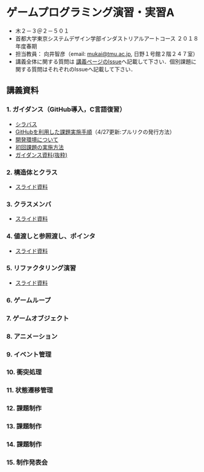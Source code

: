 # ゲームプログラミング演習・実習A
- 木２－３＠２－５０１
- 首都大学東京システムデザイン学部インダストリアルアートコース ２０１８年度春期
- 担当教員： 向井智彦（email: mukai@tmu.ac.jp, 日野１号館２階２４７室）
- 講義全体に関する質問は [講義ページのIssue](https://github.com/MukaiClass/Game-Programming-A/issues)へ記載して下さい．個別課題に関する質問はそれぞれのIssueへ記載して下さい．

## 講義資料
### 1. ガイダンス（GitHub導入，C言語復習）
- [シラバス](https://github.com/MukaiClass/Game-Programming-A/wiki/シラバス)
- [GitHubを利用した課題実施手順](https://github.com/MukaiClass/Game-Programming-A/wiki/GitHubを利用した課題実施手順)（4/27更新:プルリクの発行方法）
- [開発環境について](https://github.com/MukaiClass/Game-Programming-A/wiki/開発環境について)
- [初回課題の実施方法](https://github.com/MukaiClass/Game-Programming-A/wiki/初回課題の実施方法)
- [ガイダンス資料(抜粋)](https://github.com/MukaiClass/Game-Programming-A/blob/slides/01ガイダンス.pdf)

### 2. 構造体とクラス
- [スライド資料](https://github.com/MukaiClass/Game-Programming-A/blob/slides/02構造体とクラス.pdf)

### 3. クラスメンバ
- [スライド資料](https://github.com/MukaiClass/Game-Programming-A/blob/slides/03クラスとメンバ.pdf)

### 4. 値渡しと参照渡し、ポインタ
- [スライド資料](https://github.com/MukaiClass/Game-Programming-A/blob/slides/04値渡しと参照渡し.pdf)

### 5. リファクタリング演習
- [スライド資料](https://github.com/MukaiClass/Game-Programming-A/blob/slides/05リファクタリング演習.pdf)

### 6. ゲームループ
### 7. ゲームオブジェクト
### 8. アニメーション
### 9. イベント管理
### 10. 衝突処理
### 11. 状態遷移管理
### 12. 課題制作
### 13. 課題制作
### 14. 課題制作
### 15. 制作発表会
